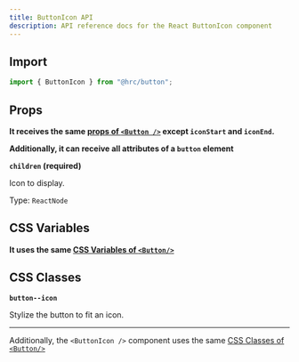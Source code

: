 ```yaml
---
title: ButtonIcon API
description: API reference docs for the React ButtonIcon component
---
```


## Import

```js
import { ButtonIcon } from "@hrc/button";
```

## Props

**It receives the same [props of `<Button />`](/api/button#props) except
`iconStart` and `iconEnd`.**

**Additionally, it can receive all attributes of a `button` element**

**`children` (required)**

Icon to display.

Type: `ReactNode`

## CSS Variables

**It uses the same [CSS Variables of `<Button/>`](/api/button#css-variables)**

## CSS Classes

**`button--icon`**

Stylize the button to fit an icon.

---

Additionally, the `<ButtonIcon />` component uses the same
[CSS Classes of `<Button/>`](/api/button#css-classes)
